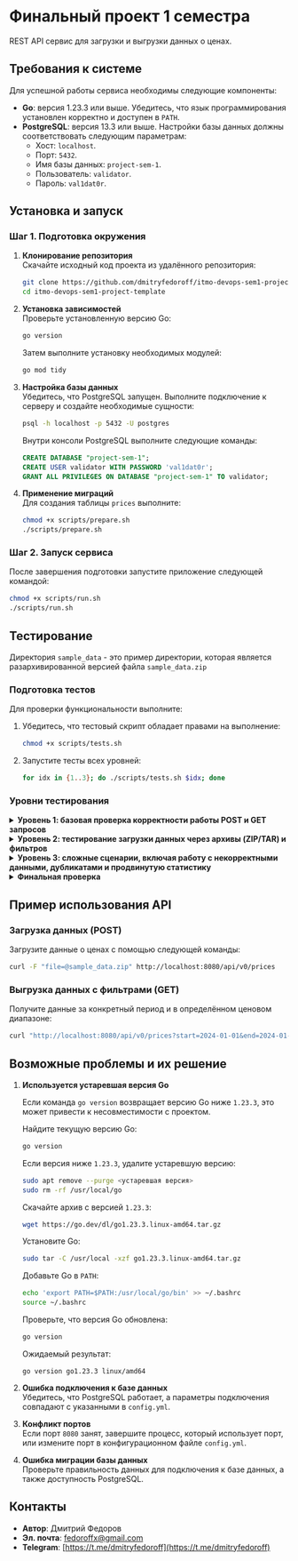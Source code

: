 # Финальный проект 1 семестра

REST API сервис для загрузки и выгрузки данных о ценах.

## Требования к системе

Для успешной работы сервиса необходимы следующие компоненты:
- **Go**: версия 1.23.3 или выше. Убедитесь, что язык программирования установлен корректно и доступен в `PATH`.
- **PostgreSQL**: версия 13.3 или выше.
  Настройки базы данных должны соответствовать следующим параметрам:
  - Хост: `localhost`.
  - Порт: `5432`.
  - Имя базы данных: `project-sem-1`.
  - Пользователь: `validator`.
  - Пароль: `val1dat0r`.

## Установка и запуск

### Шаг 1. Подготовка окружения

1. **Клонирование репозитория**  
   Скачайте исходный код проекта из удалённого репозитория:
   ```bash
   git clone https://github.com/dmitryfedoroff/itmo-devops-sem1-project-template.git
   cd itmo-devops-sem1-project-template
   ```

2. **Установка зависимостей**  
   Проверьте установленную версию Go:
   ```bash
   go version
   ```
   Затем выполните установку необходимых модулей:
   ```bash
   go mod tidy
   ```

3. **Настройка базы данных**  
   Убедитесь, что PostgreSQL запущен. Выполните подключение к серверу и создайте необходимые сущности:
   ```bash
   psql -h localhost -p 5432 -U postgres
   ```
   Внутри консоли PostgreSQL выполните следующие команды:
   ```sql
   CREATE DATABASE "project-sem-1";
   CREATE USER validator WITH PASSWORD 'val1dat0r';
   GRANT ALL PRIVILEGES ON DATABASE "project-sem-1" TO validator;
   ```

4. **Применение миграций**  
   Для создания таблицы `prices` выполните:
   ```bash
   chmod +x scripts/prepare.sh
   ./scripts/prepare.sh
   ```

### Шаг 2. Запуск сервиса

После завершения подготовки запустите приложение следующей командой:
```bash
chmod +x scripts/run.sh
./scripts/run.sh
```

## Тестирование

Директория `sample_data` - это пример директории, которая является разархивированной версией файла `sample_data.zip`

### Подготовка тестов

Для проверки функциональности выполните:
1. Убедитесь, что тестовый скрипт обладает правами на выполнение:
   ```bash
   chmod +x scripts/tests.sh
   ```
2. Запустите тесты всех уровней:
   ```bash
   for idx in {1..3}; do ./scripts/tests.sh $idx; done
   ```

### Уровни тестирования

<details>
<summary><b>Уровень 1: базовая проверка корректности работы POST и GET запросов</b></summary>

   На этом уровне тестирования выполняются базовые проверки:
   - POST-запросы на загрузку данных в формате CSV: проверка успешной обработки корректных данных.  
   - GET-запросы для выгрузки всех данных: проверяется, что файл выгрузки содержит корректные записи.  
   - Работа PostgreSQL с минимальными запросами: подсчёт общего числа записей в таблице.  
   Результат: Все тесты успешно завершены.

![](/screenshots/github_test_level_1.png)

![](/screenshots/local_test_level_1.png)

</details>

<details>
<summary><b>Уровень 2: тестирование загрузки данных через архивы (ZIP/TAR) и фильтров</b></summary>

   На этом уровне тестирования проверяются:  
   - POST-запросы с загрузкой данных в форматах ZIP и TAR: убедиться, что архивы корректно обрабатываются.  
   - Базовые GET-запросы: проверка успешной выгрузки данных в виде архива ZIP.  
   - Тесты API первого уровня: POST и GET запросы с корректными данными.  
   - Работа PostgreSQL с простыми запросами для подсчёта количества записей, уникальных категорий и общей стоимости.  
   Результат: Все проверки завершены успешно.

![](/screenshots/github_test_level_2.png)

![](/screenshots/local_test_level_2.png)

</details>

<details>
<summary><b>Уровень 3: сложные сценарии, включая работу с некорректными данными, дубликатами и продвинутую статистику</b></summary>

   На этом уровне тестирования проверяются:
   - Корректная обработка POST-запросов с архивами (ZIP) и некорректными данными: убедиться, что сервис фильтрует неверные записи и корректно подсчитывает статистику (например, общее количество записей, количество дубликатов).
   - Успешное обнаружение дубликатов в загружаемых данных.
   - Функциональность GET-запросов с фильтрами: проверяется, что выгружаемые данные не содержат некорректных записей.
   - Работа PostgreSQL с запросами на сложные выборки, включая использование фильтров по дате, цене и подсчёт статистики.  
   Результат: Все проверки прошли успешно.

![](/screenshots/github_test_level_3.png)

![](/screenshots/local_test_level_3.png)

</details>

<details>
<summary><b>Финальная проверка</b></summary>

Финальная проверка подтверждает, что хотя бы один уровень тестов успешно пройден.

![](/screenshots/github_check_test_results.png)

</details>

## Пример использования API

### Загрузка данных (POST)
Загрузите данные о ценах с помощью следующей команды:
```bash
curl -F "file=@sample_data.zip" http://localhost:8080/api/v0/prices
```

### Выгрузка данных с фильтрами (GET)
Получите данные за конкретный период и в определённом ценовом диапазоне:
```bash
curl "http://localhost:8080/api/v0/prices?start=2024-01-01&end=2024-01-31&min=100&max=1000" -o response.zip
```

## Возможные проблемы и их решение

1. **Используется устаревшая версия Go**

   Если команда `go version` возвращает версию Go ниже `1.23.3`, это может привести к несовместимости с проектом.

   Найдите текущую версию Go:
   ```bash
   go version
   ```
   Если версия ниже `1.23.3`, удалите устаревшую версию:
   ```bash
   sudo apt remove --purge <устаревшая версия>
   sudo rm -rf /usr/local/go
   ```
   Скачайте архив с версией `1.23.3`:
   ```bash
   wget https://go.dev/dl/go1.23.3.linux-amd64.tar.gz
   ```
   Установите Go:
   ```bash
   sudo tar -C /usr/local -xzf go1.23.3.linux-amd64.tar.gz
   ```
   Добавьте Go в `PATH`:
   ```bash
   echo 'export PATH=$PATH:/usr/local/go/bin' >> ~/.bashrc
   source ~/.bashrc
   ```
   Проверьте, что версия Go обновлена:
   ```bash
   go version
   ```
   Ожидаемый результат:
   ```
   go version go1.23.3 linux/amd64
   ```

2. **Ошибка подключения к базе данных**  
   Убедитесь, что PostgreSQL работает, а параметры подключения совпадают с указанными в `config.yml`.

3. **Конфликт портов**  
   Если порт `8080` занят, завершите процесс, который использует порт, или измените порт в конфигурационном файле `config.yml`.

4. **Ошибка миграции базы данных**  
   Проверьте правильность данных для подключения к базе данных, а также доступность PostgreSQL.

## Контакты

- **Автор**: Дмитрий Федоров
- **Эл. почта**: [fedoroffx@gmail.com](mailto:fedoroffx@gmail.com)
- **Telegram**: [https://t.me/dmitryfedoroff](https://t.me/dmitryfedoroff) 